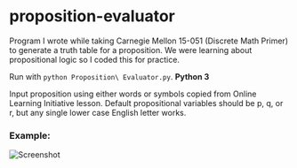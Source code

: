 # proposition-evaluator
Program I wrote while taking Carnegie Mellon 15-051 (Discrete Math Primer) to generate a truth table for a proposition. We were learning about propositional logic so I coded this for practice.

Run with `python Proposition\ Evaluator.py`. **Python 3**

Input proposition using either words or symbols copied from Online Learning Initiative lesson. Default propositional variables should be p, q, or r, but any single lower case English letter works.

### Example:
![Screenshot](https://github.com/shansteven/proposition-evaluator/blob/master/Screenshot.png)
